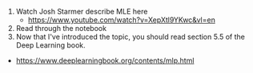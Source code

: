 1. Watch Josh Starmer describe MLE here
    - https://www.youtube.com/watch?v=XepXtl9YKwc&vl=en
2. Read through the notebook
3. Now that I've introduced the topic, you should read section 5.5 of the Deep Learning book.
  - https://www.deeplearningbook.org/contents/mlp.html